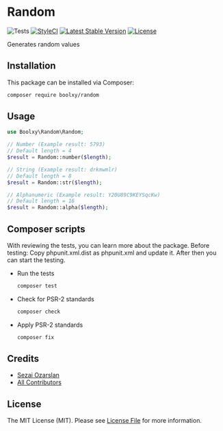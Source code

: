 # Random

![Tests](https://github.com/boolxy/random/workflows/Tests/badge.svg)
[![StyleCI](https://github.styleci.io/repos/330243715/shield?branch=main)](https://github.styleci.io/repos/330243715?branch=main)
[![Latest Stable Version](https://poser.pugx.org/boolxy/random/v/stable?format=flat)](https://packagist.org/packages/boolxy/random)
[![License](https://poser.pugx.org/boolxy/random/license?format=flat)](https://packagist.org/packages/boolxy/random)

Generates random values

## Installation

This package can be installed via Composer:

```bash
composer require boolxy/random
```

## Usage

```php
use Boolxy\Random\Random;
```

```php
// Number (Example result: 5793)
// Default length = 4
$result = Random::number($length);

// String (Example result: drkmwmlr)
// Default length = 8
$result = Random::str($length);

// Alphanumeric (Example result: Y20U89C9KEYSqcKw)
// Default length = 16
$result = Random::alpha($length);
```

## Composer scripts

With reviewing the tests, you can learn more about the package.
Before testing: Copy phpunit.xml.dist as phpunit.xml and update it. After then you can start the testing.

- Run the tests

  ```bash
  composer test
  ```

- Check for PSR-2 standards

  ```bash
  composer check
  ```

- Apply PSR-2 standards
  ```bash
  composer fix
  ```

## Credits

- [Sezai Ozarslan](https://github.com/sezaiozarslan)
- [All Contributors](https://github.com/boolxy/random/graphs/contributors)

## License

The MIT License (MIT).
Please see [License File](https://github.com/boolxy/random/blob/main/LICENSE) for more information.